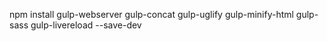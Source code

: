 npm install gulp-webserver gulp-concat gulp-uglify gulp-minify-html gulp-sass gulp-livereload --save-dev